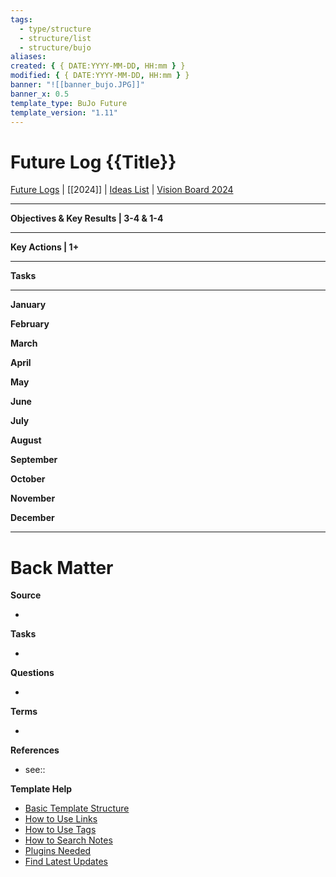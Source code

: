 ```yaml
---
tags:
  - type/structure
  - structure/list
  - structure/bujo
aliases:
created: { { DATE:YYYY-MM-DD, HH:mm } }
modified: { { DATE:YYYY-MM-DD, HH:mm } }
banner: "![[banner_bujo.JPG]]"
banner_x: 0.5
template_type: BuJo Future
template_version: "1.11"
---
```


<!--  See "Template Help" below for using properties -->

# Future Log {{Title}}

<!-- Main STRUCTURE of my content -->

[Future Logs](Future%20Logs.md) | [[2024]] | [Ideas List](Ideas%20List.md) | [Vision Board 2024](Vision%20Board%202024.md)

---

**Objectives & Key Results | 3-4 & 1-4**

---

**Key Actions | 1+**

---

**Tasks**

---

**January**

**February**

**March**

**April**

**May**

**June**

**July**

**August**

**September**

**October**

**November**

**December**

---

# Back Matter

**Source**

<!-- Always keep a link to the source- -->

-

**Tasks**

<!-- What remains to be done with this note? -->

-

**Questions**

<!-- What remains for you to consider? -->

-

**Terms**

<!-- Links to definition pages. -->

-

**References**

<!-- Links to pages not referenced in the content. see: [[filename|alias]] because <reason> -->

- see::

**Template Help**

<!-- Links to external help pages on GitHub. -->

- [Basic Template Structure](https://github.com/groepl/Obsidian-Templates#basic-template-structure)
- [How to Use Links](https://github.com/groepl/Obsidian-Templates#how-to-use-links)
- [How to Use Tags](https://github.com/groepl/Obsidian-Templates#how-to-use-tags)
- [How to Search Notes](https://github.com/groepl/Obsidian-Templates#how-to-search-notes)
- [Plugins Needed](https://github.com/groepl/Obsidian-Templates#obsidian-plugins-needed)
- [Find Latest Updates](https://github.com/groepl/Obsidian-Templates)
